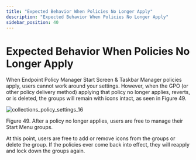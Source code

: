 ```yaml
---
title: "Expected Behavior When Policies No Longer Apply"
description: "Expected Behavior When Policies No Longer Apply"
sidebar_position: 40
---
```


# Expected Behavior When Policies No Longer Apply

When Endpoint Policy Manager Start Screen & Taskbar Manager policies apply, users cannot work around
your settings. However, when the GPO (or other policy delivery method) applying that policy no
longer applies, reverts, or is deleted, the groups will remain with icons intact, as seen in
Figure 49.

![collections_policy_settings_16](/images/endpointpolicymanager/startscreentaskbar/collections_policy_settings_16.webp)

Figure 49. After a policy no longer applies, users are free to manage their Start Menu groups.

At this point, users are free to add or remove icons from the groups or delete the group. If the
policies ever come back into effect, they will reapply and lock down the groups again.

